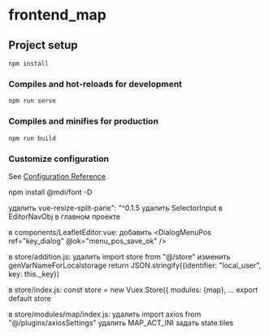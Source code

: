 # frontend_map

## Project setup
```
npm install
```

### Compiles and hot-reloads for development
```
npm run serve
```

### Compiles and minifies for production
```
npm run build
```

### Customize configuration
See [Configuration Reference](https://cli.vuejs.org/config/).

npm install @mdi/font -D


удалить vue-resize-split-pane": "^0.1.5
удалить SelectorInput в EditorNavObj в главном проекте

в components/LeafletEditor.vue:
    добавить
      <DialogMenuPos
        ref="key_dialog"
        @ok="menu_pos_save_ok"
      />

в store/addition.js:
    удалить import store from "@/store"
    изменить genVarNameForLocalstorage return JSON.stringify({identifier: "local_user", key: this._key})

в store/index.js:
    const store = new Vuex.Store({ modules: {map}, ...
    export default store

в store/modules/map/index.js:
    удалить import axios from "@/plugins/axiosSettings"
    удалить MAP_ACT_INI
    задать state.tiles